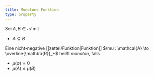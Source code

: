 ```yaml
---
title: Monotone Funktion
type: property
---
```


Sei $A, B \in \mathcal{A}$ mit
- $A \subseteq B$

Eine nicht-negative [[zettel/Funktion|Funktion]] $\mu : \mathcal{A} \to \overline{\mathbb{R}}_+$ heißt *monoton*, falls
- $\mu(\emptyset) = 0$
- $\mu(A) \le \mu(B)$
